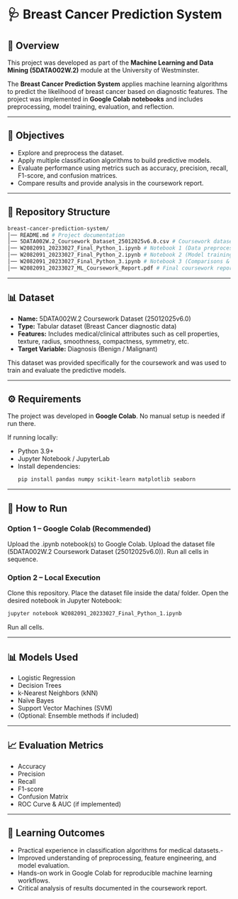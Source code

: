 # 🩺 Breast Cancer Prediction System  

## 📌 Overview  
This project was developed as part of the **Machine Learning and Data Mining (5DATA002W.2)** module at the University of Westminster.  

The **Breast Cancer Prediction System** applies machine learning algorithms to predict the likelihood of breast cancer based on diagnostic features. The project was implemented in **Google Colab notebooks** and includes preprocessing, model training, evaluation, and reflection.  

---

## 🎯 Objectives  
- Explore and preprocess the dataset.  
- Apply multiple classification algorithms to build predictive models.  
- Evaluate performance using metrics such as accuracy, precision, recall, F1-score, and confusion matrices.  
- Compare results and provide analysis in the coursework report.  

---

## 📂 Repository Structure  

```bash
breast-cancer-prediction-system/
│── README.md # Project documentation
│── 5DATA002W.2_Coursework_Dataset_25012025v6.0.csv # Coursework dataset
│── W2082091_20233027_Final_Python_1.ipynb # Notebook 1 (Data preprocessing & EDA)
│── W2082091_20233027_Final_Python_2.ipynb # Notebook 2 (Model training & evaluation)
│── W2082091_20233027_Final_Python_3.ipynb # Notebook 3 (Comparisons & results)
│── W2082091_20233027_ML_Coursework_Report.pdf # Final coursework report
```

---

## 📊 Dataset  
- **Name:** 5DATA002W.2 Coursework Dataset (25012025v6.0)  
- **Type:** Tabular dataset (Breast Cancer diagnostic data)  
- **Features:** Includes medical/clinical attributes such as cell properties, texture, radius, smoothness, compactness, symmetry, etc.  
- **Target Variable:** Diagnosis (Benign / Malignant)  

This dataset was provided specifically for the coursework and was used to train and evaluate the predictive models.  

---

## ⚙️ Requirements  
The project was developed in **Google Colab**. No manual setup is needed if run there.  

If running locally:  
- Python 3.9+  
- Jupyter Notebook / JupyterLab  
- Install dependencies:  
  ```bash
  pip install pandas numpy scikit-learn matplotlib seaborn

---

## 🚀 How to Run

### Option 1 – Google Colab (Recommended)

Upload the .ipynb notebook(s) to Google Colab.
Upload the dataset file (5DATA002W.2 Coursework Dataset (25012025v6.0)).
Run all cells in sequence.

### Option 2 – Local Execution

Clone this repository.
Place the dataset file inside the data/ folder.
Open the desired notebook in Jupyter Notebook:
```bash
jupyter notebook W2082091_20233027_Final_Python_1.ipynb
```
Run all cells.

---
 
## 📊 Models Used

- Logistic Regression
- Decision Trees
- k-Nearest Neighbors (kNN)
- Naïve Bayes
- Support Vector Machines (SVM)
- (Optional: Ensemble methods if included)

---

## 📈 Evaluation Metrics

- Accuracy
- Precision
- Recall
- F1-score
- Confusion Matrix
- ROC Curve & AUC (if implemented)

---

## 📖 Learning Outcomes

- Practical experience in classification algorithms for medical datasets.- 
- Improved understanding of preprocessing, feature engineering, and model evaluation.
- Hands-on work in Google Colab for reproducible machine learning workflows.
- Critical analysis of results documented in the coursework report.
